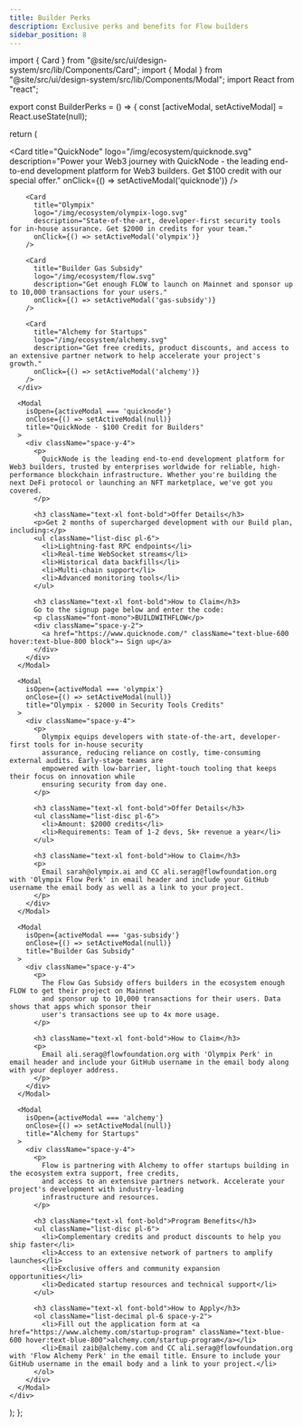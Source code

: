 ```yaml
---
title: Builder Perks
description: Exclusive perks and benefits for Flow builders
sidebar_position: 8
---
```


import { Card } from "@site/src/ui/design-system/src/lib/Components/Card";
import { Modal } from "@site/src/ui/design-system/src/lib/Components/Modal";
import React from "react";

export const BuilderPerks = () => {
  const [activeModal, setActiveModal] = React.useState(null);

  return (
    <div>
      <div className="grid grid-cols-1 md:grid-cols-2 lg:grid-cols-3 gap-6">
        <Card
          title="QuickNode"
          logo="/img/ecosystem/quicknode.svg"
          description="Power your Web3 journey with QuickNode - the leading end-to-end development platform for Web3 builders. Get $100 credit with our special offer."
          onClick={() => setActiveModal('quicknode')}
        />
        
        <Card
          title="Olympix"
          logo="/img/ecosystem/olympix-logo.svg"
          description="State-of-the-art, developer-first security tools for in-house assurance. Get $2000 in credits for your team."
          onClick={() => setActiveModal('olympix')}
        />

        <Card
          title="Builder Gas Subsidy"
          logo="/img/ecosystem/flow.svg"
          description="Get enough FLOW to launch on Mainnet and sponsor up to 10,000 transactions for your users."
          onClick={() => setActiveModal('gas-subsidy')}
        />

        <Card
          title="Alchemy for Startups"
          logo="/img/ecosystem/alchemy.svg"
          description="Get free credits, product discounts, and access to an extensive partner network to help accelerate your project's growth."
          onClick={() => setActiveModal('alchemy')}
        />
      </div>

      <Modal 
        isOpen={activeModal === 'quicknode'} 
        onClose={() => setActiveModal(null)}
        title="QuickNode - $100 Credit for Builders"
      >
        <div className="space-y-4">
          <p>
            QuickNode is the leading end-to-end development platform for Web3 builders, trusted by enterprises worldwide for reliable, high-performance blockchain infrastructure. Whether you're building the next DeFi protocol or launching an NFT marketplace, we've got you covered.
          </p>
          
          <h3 className="text-xl font-bold">Offer Details</h3>
          <p>Get 2 months of supercharged development with our Build plan, including:</p>
          <ul className="list-disc pl-6">
            <li>Lightning-fast RPC endpoints</li>
            <li>Real-time WebSocket streams</li>
            <li>Historical data backfills</li>
            <li>Multi-chain support</li>
            <li>Advanced monitoring tools</li>
          </ul>

          <h3 className="text-xl font-bold">How to Claim</h3>
          Go to the signup page below and enter the code:
          <p className="font-mono">BUILDWITHFLOW</p>
          <div className="space-y-2">
            <a href="https://www.quicknode.com/" className="text-blue-600 hover:text-blue-800 block">→ Sign up</a>
          </div>
        </div>
      </Modal>

      <Modal 
        isOpen={activeModal === 'olympix'} 
        onClose={() => setActiveModal(null)}
        title="Olympix - $2000 in Security Tools Credits"
      >
        <div className="space-y-4">
          <p>
            Olympix equips developers with state-of-the-art, developer-first tools for in-house security
            assurance, reducing reliance on costly, time-consuming external audits. Early-stage teams are
            empowered with low-barrier, light-touch tooling that keeps their focus on innovation while
            ensuring security from day one.
          </p>
          
          <h3 className="text-xl font-bold">Offer Details</h3>
          <ul className="list-disc pl-6">
            <li>Amount: $2000 credits</li>
            <li>Requirements: Team of 1-2 devs, 5k+ revenue a year</li>
          </ul>

          <h3 className="text-xl font-bold">How to Claim</h3>
          <p>
            Email sarah@olympix.ai and CC ali.serag@flowfoundation.org with 'Olympix Flow Perk' in email header and include your GitHub username the email body as well as a link to your project.
          </p>
        </div>
      </Modal>

      <Modal 
        isOpen={activeModal === 'gas-subsidy'} 
        onClose={() => setActiveModal(null)}
        title="Builder Gas Subsidy"
      >
        <div className="space-y-4">
          <p>
            The Flow Gas Subsidy offers builders in the ecosystem enough FLOW to get their project on Mainnet 
            and sponsor up to 10,000 transactions for their users. Data shows that apps which sponsor their 
            user's transactions see up to 4x more usage.
          </p>

          <h3 className="text-xl font-bold">How to Claim</h3>
          <p>
            Email ali.serag@flowfoundation.org with 'Olympix Perk' in email header and include your GitHub username in the email body along with your deployer address.
          </p>
        </div>
      </Modal>

      <Modal 
        isOpen={activeModal === 'alchemy'} 
        onClose={() => setActiveModal(null)}
        title="Alchemy for Startups"
      >
        <div className="space-y-4">
          <p>
            Flow is partnering with Alchemy to offer startups building in the ecosystem extra support, free credits, 
            and access to an extensive partners network. Accelerate your project's development with industry-leading 
            infrastructure and resources.
          </p>
          
          <h3 className="text-xl font-bold">Program Benefits</h3>
          <ul className="list-disc pl-6">
            <li>Complementary credits and product discounts to help you ship faster</li>
            <li>Access to an extensive network of partners to amplify launches</li>
            <li>Exclusive offers and community expansion opportunities</li>
            <li>Dedicated startup resources and technical support</li>
          </ul>

          <h3 className="text-xl font-bold">How to Apply</h3>
          <ol className="list-decimal pl-6 space-y-2">
            <li>Fill out the application form at <a href="https://www.alchemy.com/startup-program" className="text-blue-600 hover:text-blue-800">alchemy.com/startup-program</a></li>
            <li>Email zaib@alchemy.com and CC ali.serag@flowfoundation.org with 'Flow Alchemy Perk' in the email title. Ensure to include your GitHub username in the email body and a link to your project.</li>
          </ol>
        </div>
      </Modal>
    </div>
  );
};

<BuilderPerks />
